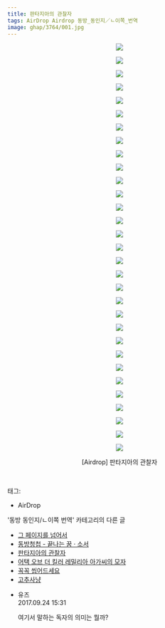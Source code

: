 ```yaml
---
title: 판타지아의 관찰자
tags: AirDrop Airdrop 동방_동인지／ㄴ이쪽_번역
image: ghap/3764/001.jpg
---
```

<div class="article">
<p style="text-align: center; clear: none; float: none;"><img src="{{ site.nasurl }}/ghap/3764/001.jpg"/></p>
<p style="text-align: center; clear: none; float: none;"><img src="{{ site.nasurl }}/ghap/3764/002.jpg"/></p>
<p style="text-align: center; clear: none; float: none;"><img src="{{ site.nasurl }}/ghap/3764/003.jpg"/></p>
<p style="text-align: center; clear: none; float: none;"><img src="{{ site.nasurl }}/ghap/3764/004.jpg"/></p>
<p style="text-align: center; clear: none; float: none;"><img src="{{ site.nasurl }}/ghap/3764/005.jpg"/></p>
<p style="text-align: center; clear: none; float: none;"><img src="{{ site.nasurl }}/ghap/3764/006.jpg"/></p>
<p style="text-align: center; clear: none; float: none;"><img src="{{ site.nasurl }}/ghap/3764/007.jpg"/></p>
<p style="text-align: center; clear: none; float: none;"><img src="{{ site.nasurl }}/ghap/3764/008.jpg"/></p>
<p style="text-align: center; clear: none; float: none;"><img src="{{ site.nasurl }}/ghap/3764/009.jpg"/></p>
<p style="text-align: center; clear: none; float: none;"><img src="{{ site.nasurl }}/ghap/3764/010.jpg"/></p>
<p style="text-align: center; clear: none; float: none;"><img src="{{ site.nasurl }}/ghap/3764/011.jpg"/></p>
<p style="text-align: center; clear: none; float: none;"><img src="{{ site.nasurl }}/ghap/3764/012.jpg"/></p>
<p style="text-align: center; clear: none; float: none;"><img src="{{ site.nasurl }}/ghap/3764/013.jpg"/></p>
<p style="text-align: center; clear: none; float: none;"><img src="{{ site.nasurl }}/ghap/3764/014.jpg"/></p>
<p style="text-align: center; clear: none; float: none;"><img src="{{ site.nasurl }}/ghap/3764/015.jpg"/></p>
<p style="text-align: center; clear: none; float: none;"><img src="{{ site.nasurl }}/ghap/3764/016.jpg"/></p>
<p style="text-align: center; clear: none; float: none;"><img src="{{ site.nasurl }}/ghap/3764/017.jpg"/></p>
<p style="text-align: center; clear: none; float: none;"><img src="{{ site.nasurl }}/ghap/3764/018.jpg"/></p>
<p style="text-align: center; clear: none; float: none;"><img src="{{ site.nasurl }}/ghap/3764/019.jpg"/></p>
<p style="text-align: center; clear: none; float: none;"><img src="{{ site.nasurl }}/ghap/3764/020.jpg"/></p>
<p style="text-align: center; clear: none; float: none;"><img src="{{ site.nasurl }}/ghap/3764/021.jpg"/></p>
<p style="text-align: center; clear: none; float: none;"><img src="{{ site.nasurl }}/ghap/3764/022.jpg"/></p>
<p style="text-align: center; clear: none; float: none;"><img src="{{ site.nasurl }}/ghap/3764/023.jpg"/></p>
<p style="text-align: center; clear: none; float: none;"><img src="{{ site.nasurl }}/ghap/3764/024.jpg"/></p>
<p style="text-align: center; clear: none; float: none;"><img src="{{ site.nasurl }}/ghap/3764/025.jpg"/></p>
<p style="text-align: center; clear: none; float: none;"><img src="{{ site.nasurl }}/ghap/3764/026.jpg"/></p>
<p style="text-align: center; clear: none; float: none;"><img src="{{ site.nasurl }}/ghap/3764/027.jpg"/></p>
<p style="text-align: center; clear: none; float: none;"><img src="{{ site.nasurl }}/ghap/3764/028.jpg"/></p>
<p style="text-align: center; clear: none; float: none;"><img src="{{ site.nasurl }}/ghap/3764/029.jpg"/></p>
<p style="text-align: center; clear: none; float: none;"><img src="{{ site.nasurl }}/ghap/3764/030.jpg"/></p>
<p style="text-align: center; clear: none; float: none;"><img src="{{ site.nasurl }}/ghap/3764/031.jpg"/></p>
<p style="text-align: center; clear: none; float: none;">[Airdrop] 판타지아의 관찰자</p>
<p><br/></p>
</div><div class="tagTrail">
<p>태그: </p>
<ul>
<li>AirDrop</li>
</ul>
</div><div class="another">
<p>'동방 동인지/ㄴ이쪽 번역' 카테고리의 다른 글</p>
<ul>
<li><a href="/2017-10-01-ghap_3801">그 페이지를 넘어서</a></li>
<li><a href="/2017-09-28-ghap_3786">동방청첩 - 끝나는 꿈 · 소서</a></li>
<li><a href="/2017-09-24-ghap_3764">판타지아의 관찰자</a></li>
<li><a href="/2017-09-21-ghap_3763">어택 오브 더 킬러 레밀리아 아가씨의 모자</a></li>
<li><a href="/2017-09-21-ghap_3762">꼭꼭 씹어드세요</a></li>
<li><a href="/2017-09-15-ghap_3719">고추사냥</a></li>
</ul>
</div><div class="cb_module cb_fluid">
<div class="cb_wrt cb_profile">
<div class="comment">
<ul>
<li class="cb_thumb_off" id="comment15089559">
<div class="cb_comment_area">
<div class="cb_info_area">
<div class="cb_section">
<span class="cb_nick_name">유즈</span>
</div>
<div class="cb_section">
<span class="cb_date">2017.09.24 15:31 </span>
</div>
</div>
<div class="cb_dsc_comment">
<p class="cb_dsc">
											여기서 말하는 독자의 의미는 뭘까?
										</p>
</div>
</div></li>
</ul>
</div>
</div><!-- commentList close -->
</div>